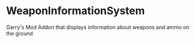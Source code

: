 WeaponInformationSystem
=======================

Garry's Mod Addon that displays information about weapons and ammo on the ground
